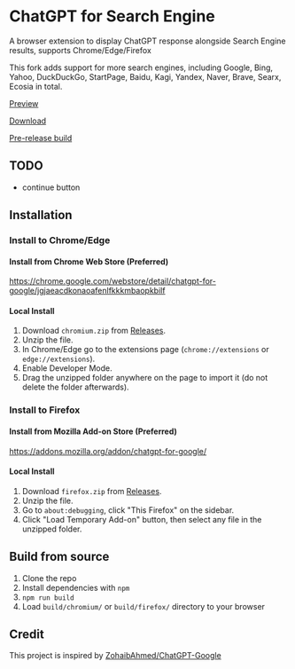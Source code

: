 # ChatGPT for Search Engine

A browser extension to display ChatGPT response alongside Search Engine results, supports Chrome/Edge/Firefox

This fork adds support for more search engines, including Google, Bing, Yahoo, DuckDuckGo, StartPage, Baidu, Kagi, Yandex, Naver, Brave, Searx, Ecosia in total.

[Preview](./screenshot/README.md)

[Download](https://github.com/josStorer/chat-gpt-search-engine-extension/releases)

[Pre-release build](https://github.com/josStorer/chat-gpt-search-engine-extension/actions)

## TODO
 - continue button

## Installation

### Install to Chrome/Edge

#### Install from Chrome Web Store (Preferred)

<https://chrome.google.com/webstore/detail/chatgpt-for-google/jgjaeacdkonaoafenlfkkkmbaopkbilf>

#### Local Install

1. Download `chromium.zip` from [Releases](https://github.com/wong2/chat-gpt-google-extension/releases).
2. Unzip the file.
3. In Chrome/Edge go to the extensions page (`chrome://extensions` or `edge://extensions`).
4. Enable Developer Mode.
5. Drag the unzipped folder anywhere on the page to import it (do not delete the folder afterwards).

### Install to Firefox

#### Install from Mozilla Add-on Store (Preferred)

<https://addons.mozilla.org/addon/chatgpt-for-google/>

#### Local Install

1. Download `firefox.zip` from [Releases](https://github.com/wong2/chat-gpt-google-extension/releases).
2. Unzip the file.
3. Go to `about:debugging`, click "This Firefox" on the sidebar.
4. Click "Load Temporary Add-on" button, then select any file in the unzipped folder.

## Build from source

1. Clone the repo
2. Install dependencies with `npm`
3. `npm run build`
4. Load `build/chromium/` or `build/firefox/` directory to your browser

## Credit

This project is inspired by [ZohaibAhmed/ChatGPT-Google](https://github.com/ZohaibAhmed/ChatGPT-Google)
